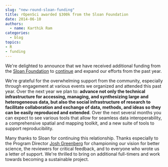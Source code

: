 ```yaml
---
slug: "new-round-sloan-funding"
title: rOpenSci awarded $300k from the Sloan Foundation
date: 2014-06-10
authors:
  - name: Karthik Ram
categories:
  - blog
topics:
- R
- funding
---
```


We're delighted to announce that we have received additional funding from the [Sloan Foundation](http://www.sloan.org/) to [continue](http://ropensci.org/blog/2013/06/12/sloan/) and expand our efforts from the past year.

We're grateful for the overwhelming support from the community, especially through engagement at various events we organized and attended this past year. Over the next year we plan to: __advance not only the technical infrastructure for accessing, managing, and synthesizing large and heterogeneous data, but also the social infrastructure of research to facilitate collaboration and exchange of data, methods, and ideas so they can be easily reproduced and extended__. Over the next several months you can expect to see various tools that allow for seamless data interoperability, a comprehensive spatial and mapping toolkit, and a new suite of tools to support reproducibility.

Many thanks to Sloan for continuing this relationship. Thanks especially to the Program Director [Josh Greenberg](https://twitter.com/epistemographer) for championing our vision for better science, the reviewers for critical feedback, and to everyone who wrote us a letter of support. We're thrilled to bring on additional full-timers and work towards becoming a sustainable project.

